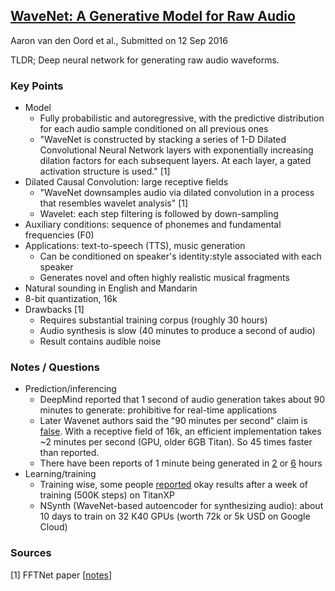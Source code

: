 ## [WaveNet: A Generative Model for Raw Audio](https://arxiv.org/abs/1609.03499)
Aaron van den Oord et al., Submitted on 12 Sep 2016

TLDR; Deep neural network for generating raw audio waveforms.

### Key Points
* Model
  * Fully probabilistic and autoregressive, with the predictive distribution for each audio sample conditioned on all previous ones
  * "WaveNet is constructed by stacking a series of 1-D Dilated Convolutional Neural Network layers with exponentially increasing dilation factors for each subsequent layers. At each layer, a gated activation structure is used." [1]
* Dilated Causal Convolution: large receptive fields
  * "WaveNet downsamples audio via dilated convolution in a process that resembles wavelet analysis" [1]
  * Wavelet: each step filtering is followed by down-sampling
* Auxiliary conditions: sequence of phonemes and fundamental frequencies (F0)
* Applications: text-to-speech (TTS), music generation
  * Can be conditioned on speaker's identity:style associated with each speaker
  * Generates novel and often highly realistic musical fragments
* Natural sounding in English and Mandarin
* 8-bit quantization, 16k
* Drawbacks [1]
  * Requires substantial training corpus (roughly 30 hours)
  * Audio synthesis is slow (40 minutes to produce a second of audio)
  * Result contains audible noise

### Notes / Questions
* Prediction/inferencing
  * DeepMind reported that 1 second of audio generation takes about 90 minutes to generate: prohibitive for real-time applications
  * Later Wavenet authors said the "90 minutes per second" claim is [false](https://www.reddit.com/r/MachineLearning/comments/53ilcr/fast_wavenet_an_efficient_wavenet_generation/). With a receptive field of 16k, an efficient implementation takes ~2 minutes per second (GPU, older 6GB Titan). So 45 times faster than reported.
  * There have been reports of 1 minute being generated in [2](https://www.reddit.com/r/MachineLearning/comments/53ilcr/fast_wavenet_an_efficient_wavenet_generation/) or [6](https://www.reddit.com/r/MachineLearning/comments/51sr9t/deepmind_wavenet_a_generative_model_for_raw_audio/d7f6ejp/) hours
* Learning/training
  * Training wise, some people [reported](https://github.com/ibab/tensorflow-wavenet/issues/193) okay results after a week of training (500K steps) on TitanXP
  * NSynth (WaveNet-based autoencoder for synthesizing audio): about 10 days to train on 32 K40 GPUs (worth 72k or 5k USD on Google Cloud)

### Sources
[1] FFTNet paper [[notes](https://github.com/gcunhase/PaperNotes/blob/master/notes/fftnet.md)]
